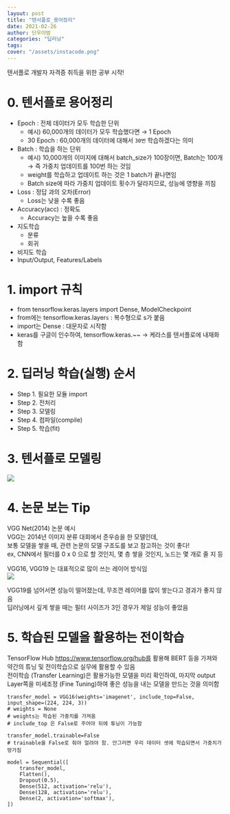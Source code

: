 ```yaml
---
layout: post
title: "텐서플로_용어정리"
date: 2021-02-26
author: 단우아범
categories: "딥러닝"
tags:	
cover: "/assets/instacode.png"
---
```



텐서플로 개발자 자격증 취득을 위한 공부 시작!  

# 0. 텐서플로 용어정리  
- Epoch : 전체 데이터가 모두 학습한 단위  
  - 예시) 60,000개의 데이터가 모두 학습했다면 → 1 Epoch  
  - 30 Epoch : 60,000개의 데이터에 대해서 `30번` 학습하겠다는 의미
- Batch : 학습을 하는 단위  
  - 예시) 10,000개의 이미지에 대해서 batch_size가 100장이면, Batch는 100개 → 즉 가중치 업데이트를 100번 하는 것임  
  - weight를 학습하고 업데이트 하는 것은 1 batch가 끝나면임  
  - Batch size에 따라 가중치 업데이트 횟수가 달라지므로, 성능에 영향을 끼침  
- Loss : 정답 과의 오차(Error)  
  - Loss는 낮을 수록 좋음  
- Accuracy(acc) : 정확도  
  - Accuracy는 높을 수록 좋음  
- 지도학습  
  - 분류  
  - 회귀  
- 비지도 학습
- Input/Output, Features/Labels

# 1. import 규칙  
- from tensorflow.keras.layers  import Dense, ModelCheckpoint
- from에는 tensorflow.keras.layer`s` : 복수형으로 s가 붙음  
- import는 Dense : 대문자로 시작함  
- keras를 구글이 인수하여, tensorflow.keras.~~ → 케라스를 텐서플로에 내재화 함  

# 2. 딥러닝 학습(실행) 순서  
- Step 1. 필요한 모듈 import
- Step 2. 전처리
- Step 3. 모델링
- Step 4. 컴파일(compile)
- Step 5. 학습(fit)  

# 3. 텐서플로 모델링  

<img src = "https://user-images.githubusercontent.com/59005950/109576234-c0eadd00-7b36-11eb-977f-a254124213e4.jpg">  


# 4. 논문 보는 Tip  
VGG Net(2014) 논문 예시  
VGG는 2014년 이미지 분류 대회에서 준우승을 한 모델인데,  
보통 모델을 쌓을 때, 관련 논문의 모델 구조도를 보고 참고하는 것이 좋다!  
ex, CNN에서 필터를 0 x 0 으로 할 것인지, 몇 층 쌓을 것인지, 노드는 몇 개로 줄 지 등  

VGG16, VGG19 는 대표적으로 많이 쓰는 레이어 방식임  
<img src = "https://user-images.githubusercontent.com/59005950/111116415-56f81c00-85a9-11eb-97c2-daf42464543f.jpg">  

VGG19를 넘어서면 성능이 떨어졌는데, 무조껀 레이어를 많이 쌓는다고 경과가 좋지 않음  
딥러닝에서 깊게 쌓을 때는 필터 사이즈가 3인 경우가 제일 성능이 좋았음  


# 5. 학습된 모델을 활용하는 전이학습   
TensorFlow Hub https://www.tensorflow.org/hub를 활용해 BERT 등을 가져와 약간의 튜닝 및 전이학습으로 실무에 활용할 수 있음  
전이학습 (Transfer Learning)은 활용가능한 모델을 미리 확인하여, 마지막 output Layer쪽을 미세조정 (Fine Tuning)하여 좋은 성능을 내는 모델을 만드는 것을 의미함  

    transfer_model = VGG16(weights='imagenet', include_top=False, input_shape=(224, 224, 3))
    # weights = None
    # weights는 학습된 가중치를 가져옴
    # include_top 은 False로 주어야 뒤에 튜닝이 가능함

    transfer_model.trainable=False
    # trainable을 False로 줘야 얼려야 함. 안그러면 우리 데이터 셋에 학습되면서 가중치가 망가짐

    model = Sequential([
        transfer_model,
        Flatten(),
        Dropout(0.5),
        Dense(512, activation='relu'),
        Dense(128, activation='relu'),
        Dense(2, activation='softmax'),
    ])

